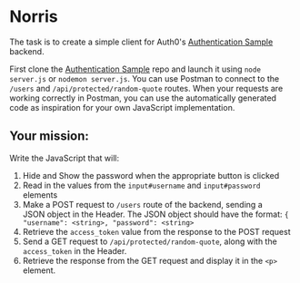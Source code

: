 # Norris

The task is to create a simple client for Auth0's [Authentication Sample](https://github.com/auth0-blog/nodejs-jwt-authentication-sample) backend.

First clone the [Authentication Sample](https://github.com/auth0-blog/nodejs-jwt-authentication-sample) repo and launch it using `node server.js` or `nodemon server.js`. You can use Postman to connect to the `/users` and `/api/protected/random-quote` routes. When your requests are working correctly in Postman, you can use the automatically generated code as inspiration for your own JavaScript implementation.

## Your mission:

Write the JavaScript that will:

1. Hide and Show the password when the appropriate button is clicked
2. Read in the values from the `input#username` and `input#password` elements
3. Make a POST request to `/users` route of the backend, sending a JSON object in the Header. The JSON object should have the format: `{ "username": <string>, "password": <string>`
4. Retrieve the `access_token` value from the response to the POST request
5. Send a GET request to `/api/protected/random-quote`, along with the `access_token` in the Header.
6. Retrieve the response from the GET request and display it in the `<p>` element.
